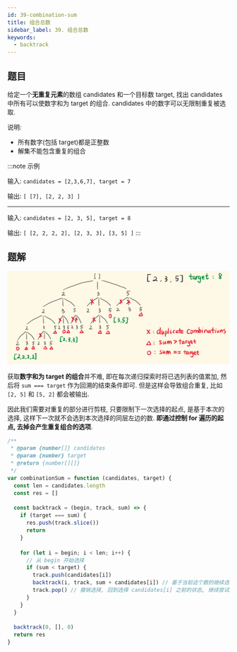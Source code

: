 ```yaml
---
id: 39-combination-sum
title: 组合总数
sidebar_label: 39. 组合总数
keywords:
  - backtrack
---
```


## 题目

给定一个**无重复元素**的数组 candidates 和一个目标数 target, 找出 candidates 中所有可以使数字和为 target 的组合. candidates 中的数字可以无限制重复被选取.

说明:

- 所有数字(包括 target)都是正整数
- 解集不能包含重复的组合

:::note 示例

输入: `candidates = [2,3,6,7], target = 7`

输出: `[ [7], [2, 2, 3] ]`

---

输入: `candidates = [2, 3, 5], target = 8`

输出: `[ [2, 2, 2, 2], [2, 3, 3], [3, 5] ]`
:::

## 题解

![39-combination-sum](../../static/img/39-combination-sum.png)

获取**数字和为 target 的组合**并不难, 即在每次递归探索时将已选列表的值累加, 然后将 `sum === target` 作为回溯的结束条件即可. 但是这样会导致组合重复, 比如 `[2, 5]` 和 `[5, 2]` 都会被输出.

因此我们需要对重复的部分进行剪枝, 只要限制下一次选择的起点, 是基于本次的选择, 这样下一次就不会选到本次选择的同层左边的数.
**即通过控制 for 遍历的起点, 去掉会产生重复组合的选项**.

```js
/**
 * @param {number[]} candidates
 * @param {number} target
 * @return {number[][]}
 */
var combinationSum = function (candidates, target) {
  const len = candidates.length
  const res = []

  const backtrack = (begin, track, sum) => {
    if (target === sum) {
      res.push(track.slice())
      return
    }

    for (let i = begin; i < len; i++) {
      // 从 begin 开始选择
      if (sum < target) {
        track.push(candidates[i])
        backtrack(i, track, sum + candidates[i]) // 基于当前这个数的继续选择, 传 i, 下一次就不会选到 i 左边的数
        track.pop() // 撤销选择, 回到选择 candidates[i] 之前的状态, 继续尝试选同层右边的数
      }
    }
  }

  backtrack(0, [], 0)
  return res
}
```
